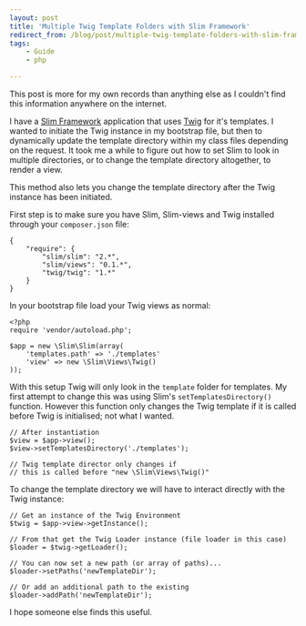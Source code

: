 ```yaml
---
layout: post
title: 'Multiple Twig Template Folders with Slim Framework'
redirect_from: /blog/post/multiple-twig-template-folders-with-slim-framework/
tags:
    - Guide
    - php

---
```

This post is more for my own records than anything else as I couldn't find this information anywhere on the internet.

I have a [Slim Framework](http://slimframework.com/) application that uses [Twig](http://twig.sensiolabs.org/) for it's templates. I wanted to initiate the Twig instance in my bootstrap file, but then to dynamically update the template directory within my class files depending on the request. It took me a while to figure out how to set Slim to look in multiple directories, or to change the template directory altogether, to render a view.

This method also lets you change the template directory after the Twig instance has been initiated.

First step is to make sure you have Slim, Slim-views and Twig installed through your `composer.json` file:

```
{
    "require": {
        "slim/slim": "2.*",
        "slim/views": "0.1.*",
        "twig/twig": "1.*"
    }
}
```

In your bootstrap file load your Twig views as normal:

```
<?php
require 'vendor/autoload.php';

$app = new \Slim\Slim(array(
    'templates.path' => './templates'
    'view' => new \Slim\Views\Twig()
));
```

With this setup Twig will only look in the `template` folder for templates. My first attempt to change this was using Slim's `setTemplatesDirectory()` function. However this function only changes the Twig template if it is called before Twig is initialised; not what I wanted.

```
// After instantiation
$view = $app->view();
$view->setTemplatesDirectory('./templates');

// Twig template director only changes if
// this is called before "new \Slim\Views\Twig()"
```

To change the template directory we will have to interact directly with the Twig instance:

```
// Get an instance of the Twig Environment
$twig = $app->view->getInstance();

// From that get the Twig Loader instance (file loader in this case)
$loader = $twig->getLoader();

// You can now set a new path (or array of paths)...
$loader->setPaths('newTemplateDir');

// Or add an additional path to the existing
$loader->addPath('newTemplateDir');
```
I hope someone else finds this useful.
